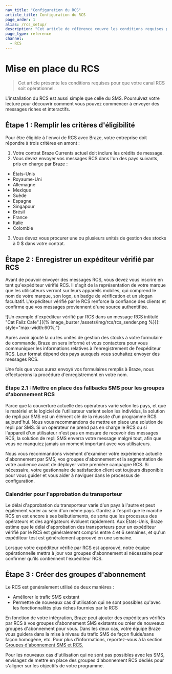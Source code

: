 ```yaml
---
nav_title: "Configuration du RCS"
article_title: Configuration du RCS
page_order: 1
alias: /rcs_setup/
description: "Cet article de référence couvre les conditions requises pour mettre en place et faire fonctionner RCS."
page_type: reference
channel:
  - RCS
---
```


# Mise en place du RCS

> Cet article présente les conditions requises pour que votre canal RCS soit opérationnel.

L'installation du RCS est aussi simple que celle du SMS. Poursuivez votre lecture pour découvrir comment vous pouvez commencer à envoyer des messages riches et interactifs.

## Étape 1 : Remplir les critères d'éligibilité

Pour être éligible à l'envoi de RCS avec Braze, votre entreprise doit répondre à trois critères en amont :

1. Votre contrat Braze Currents actuel doit inclure les crédits de message. 
2. Vous devez envoyer vos messages RCS dans l'un des pays suivants, pris en charge par Braze :
- États-Unis
- Royaume-Uni
- Allemagne
- Mexique
- Suède
- Espagne
- Singapour
- Brésil
- France
- Italie
- Colombie
3. Vous devez vous procurer une ou plusieurs unités de gestion des stocks à 0 $ dans votre contrat.

## Étape 2 : Enregistrer un expéditeur vérifié par RCS

Avant de pouvoir envoyer des messages RCS, vous devez vous inscrire en tant qu'expéditeur vérifié RCS. Il s'agit de la représentation de votre marque que les utilisateurs verront sur leurs appareils mobiles, qui comprend le nom de votre marque, son logo, un badge de vérification et un slogan facultatif. L'expéditeur vérifié par le RCS renforce la confiance des clients et confirme que vos messages proviennent d'une source authentifiée. 

![Un exemple d'expéditeur vérifié par RCS dans un message RCS intitulé "Cat Failz Cafe".]({% image_buster /assets/img/rcs/rcs_sender.png %}){: style="max-width:60%;"}

Après avoir ajouté la ou les unités de gestion des stocks à votre formulaire de commande, Braze en sera informé et vous contactera pour vous communiquer les informations relatives à l'enregistrement de l'expéditeur RCS. Leur format dépend des pays auxquels vous souhaitez envoyer des messages RCS. 

Une fois que vous aurez envoyé vos formulaires remplis à Braze, nous effectuerons la procédure d'enregistrement en votre nom. 

### Étape 2.1 : Mettre en place des fallbacks SMS pour les groupes d'abonnement RCS

Parce que la couverture actuelle des opérateurs varie selon les pays, et que le matériel et le logiciel de l'utilisateur varient selon les individus, la solution de repli par SMS est un élément clé de la réussite d'un programme RCS aujourd'hui. Nous vous recommandons de mettre en place une solution de repli par SMS. Si un opérateur ne prend pas en charge le RCS ou si l'appareil d'un utilisateur n'est pas en mesure de recevoir des messages RCS, la solution de repli SMS enverra votre message malgré tout, afin que vous ne manquiez jamais un moment important avec vos utilisateurs.

Nous vous recommandons vivement d'examiner votre expérience actuelle d'abonnement par SMS, vos groupes d'abonnement et la segmentation de votre audience avant de déployer votre première campagne RCS. Si nécessaire, votre gestionnaire de satisfaction client est toujours disponible pour vous guider et vous aider à naviguer dans le processus de configuration.

### Calendrier pour l'approbation du transporteur

Le délai d'approbation du transporteur varie d'un pays à l'autre et peut également varier au sein d'un même pays. Gardez à l'esprit que le marché RCS en est encore à ses balbutiements, de sorte que les processus des opérateurs et des agrégateurs évoluent rapidement. Aux États-Unis, Braze estime que le délai d'approbation des transporteurs pour un expéditeur vérifié par le RCS est généralement compris entre 4 et 6 semaines, et qu'un expéditeur test est généralement approuvé en une semaine.

Lorsque votre expéditeur vérifié par RCS est approuvé, notre équipe opérationnelle mettra à jour vos groupes d'abonnement si nécessaire pour confirmer qu'ils contiennent l'expéditeur RCS. 

## Étape 3 : Créer des groupes d'abonnement

Le RCS est généralement utilisé de deux manières : 
- Améliorer le trafic SMS existant 
- Permettre de nouveaux cas d'utilisation qui ne sont possibles qu'avec les fonctionnalités plus riches fournies par le RCS

En fonction de votre intégration, Braze peut ajouter des expéditeurs vérifiés par RCS à vos groupes d'abonnement SMS existants ou créer de nouveaux groupes d'abonnement pour vous. Dans les deux cas, votre équipe Braze vous guidera dans la mise à niveau du trafic SMS de façon fluide/sans façon homogène, etc. Pour plus d'informations, reportez-vous à la section [Groupes d'abonnement SMS et RCS.]({{site.baseurl}}/sms_rcs_subscription_groups/)

Pour les nouveaux cas d'utilisation qui ne sont pas possibles avec les SMS, envisagez de mettre en place des groupes d'abonnement RCS dédiés pour s'aligner sur les objectifs de votre programme.